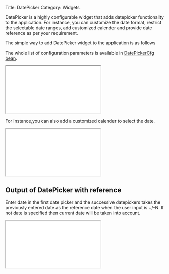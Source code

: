 Title: DatePicker
Category: Widgets

DatePicker is a highly configurable widget that adds datepicker functionality to the application. For instance, you can customize the date format, restrict the selectable date ranges, add customized calender and provide date reference as per your requirement.

The simple way to add DatePicker widget to the application is as follows

<script src='%SNIPPETS_SERVER_URL%/snippets/github.com/ariatemplates/documentation-code/snippets/widgets/datepicker/Snippet.tpl?tag=wgtDatePickerSimple&lang=at&outdent=true'></script>

The whole list of configuration parameters is available in [DatePickerCfg bean](http://ariatemplates.com/api/#aria.widgets.CfgBeans:DatePickerCfg ).

<iframe class='samples' src='%SNIPPETS_SERVER_URL%/samples/github.com/ariatemplates/documentation-code/samples/widgets/datepicker/' ></iframe>

For Instance,you can also add a customized calender to select the date.

<script src='%SNIPPETS_SERVER_URL%/snippets/github.com/ariatemplates/documentation-code/snippets/widgets/datepicker/Snippet.tpl?tag=wgtDatePickerCustom&lang=at&outdent=true'></script>

<iframe class='samples' src='%SNIPPETS_SERVER_URL%/samples/github.com/ariatemplates/documentation-code/samples/widgets/datepicker/customized/' ></iframe>

## Output of DatePicker with reference
Enter date in the first date picker and the successive datepickers takes the previously entered date as the reference date when the user input is +/-N. If not date is specified then current date will be taken into account.

<iframe class='samples' src='%SNIPPETS_SERVER_URL%/samples/github.com/ariatemplates/documentation-code/samples/widgets/datepicker/reference/' ></iframe>